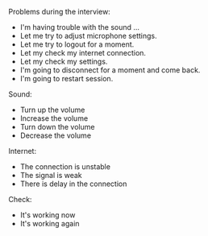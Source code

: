 
Problems during the interview:
- I'm having trouble with the sound ...
- Let me try to adjust microphone settings.
- Let me try to logout for a moment.
- Let my check my internet connection.
- Let my check my settings.
- I'm going to disconnect for a moment and come back.
- I'm going to restart session.

Sound:
- Turn up the volume
- Increase the volume
- Turn down the volume
- Decrease the volume

Internet:
- The connection is unstable
- The signal is weak
- There is delay in the connection

Check:
- It's working now
- It's working again
